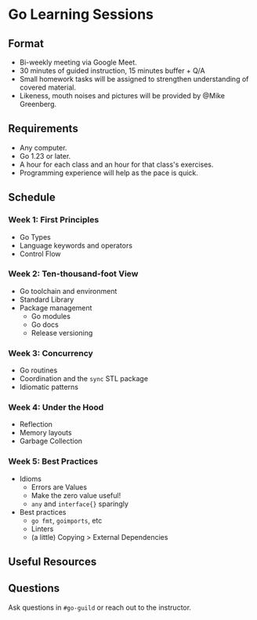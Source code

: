 # Go Learning Sessions

## Format

- Bi-weekly meeting via Google Meet.
- 30 minutes of guided instruction, 15 minutes buffer + Q/A
- Small homework tasks will be assigned to strengthen understanding of covered material.
- Likeness, mouth noises and pictures will be provided by @Mike Greenberg.

## Requirements

- Any computer.
- Go 1.23 or later.
- A hour for each class and an hour for that class's exercises.
- Programming experience will help as the pace is quick.

## Schedule

### Week 1: First Principles

- Go Types
- Language keywords and operators
- Control Flow

### Week 2: Ten-thousand-foot View

- Go toolchain and environment
- Standard Library
- Package management
  - Go modules
  - Go docs
  - Release versioning

### Week 3: Concurrency

- Go routines
- Coordination and the `sync` STL package
- Idiomatic patterns

### Week 4: Under the Hood

- Reflection
- Memory layouts
- Garbage Collection

### Week 5: Best Practices

- Idioms
  - Errors are Values
  - Make the zero value useful!
  - `any` and `interface{}` sparingly
- Best practices
  - `go fmt`, `goimports`, etc
  - Linters
  - (a little) Copying > External Dependencies

## Useful Resources

## Questions

Ask questions in `#go-guild` or reach out to the instructor.
